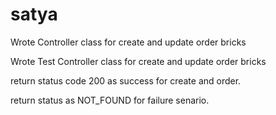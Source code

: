 # satya
Wrote Controller class for create and update order bricks

Wrote Test Controller class for create and update order bricks

  return status code 200 as success for create and order.
  
  return status as NOT_FOUND for failure senario.
